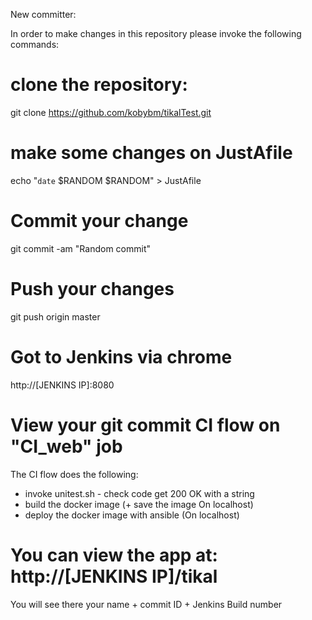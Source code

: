 New committer:

In order to make changes in this repository please invoke the following commands:

# clone the repository:
git clone https://github.com/kobybm/tikalTest.git

# make some changes on JustAfile
echo "`date` $RANDOM $RANDOM" > JustAfile

# Commit your change
git commit -am "Random commit"

# Push your changes
git push origin master

# Got to Jenkins via chrome
http://[JENKINS IP]:8080

# View your git commit CI flow on "CI_web" job
The CI flow does the following:
- invoke unitest.sh - check code get 200 OK with a string
- build the docker image (+ save the image On localhost)
- deploy the docker image with ansible (On localhost)

# You can view the app at: http://[JENKINS IP]/tikal
You will see there your name + commit ID + Jenkins Build number
